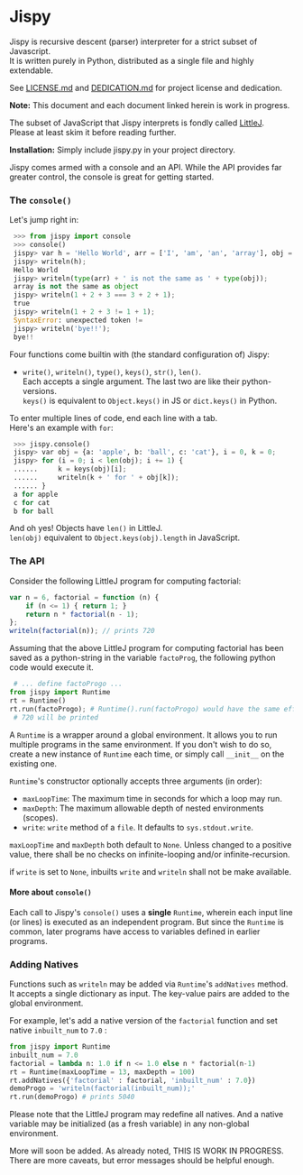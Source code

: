 # Jispy
Jispy is recursive descent (parser) interpreter for a strict subset of Javascript.  
It is written purely in Python, distributed as a single file and highly extendable.

See [LICENSE.md](https://github.com/sumukhbarve/jispy/blob/master/LICENSE.md) and [DEDICATION.md](https://github.com/sumukhbarve/jispy/blob/master/DEDICATION.md) for project license and dedication.

**Note:** This document and each document linked herein is work in progress.

The subset of JavaScript that Jispy interprets is fondly called [LittleJ](https://github.com/sumukhbarve/jispy/blob/master/LittleJ.md).  
Please at least skim it before reading further.

**Installation:** Simply include jispy.py in your project directory.

Jispy comes armed with a console and an API. While the API provides far greater control, the console is great for getting started.


### The `console()`
Let's jump right in:
```py
 >>> from jispy import console
 >>> console()
 jispy> var h = 'Hello World', arr = ['I', 'am', 'an', 'array'], obj = {}; 
 jispy> writeln(h);
 Hello World
 jispy> writeln(type(arr) + ' is not the same as ' + type(obj));
 array is not the same as object
 jispy> writeln(1 + 2 + 3 === 3 + 2 + 1);
 true
 jispy> writeln(1 + 2 + 3 != 1 + 1);
 SyntaxError: unexpected token !=
 jispy> writeln('bye!!');
 bye!!
```

Four functions come builtin with (the standard configuration of) Jispy:

+ `write()`, `writeln()`, `type()`, `keys()`, `str()`, `len()`.  
Each accepts a single argument. The last two are like their python-versions.  
`keys()` is equivalent to `Object.keys()` in JS or `dict.keys()` in Python.

To enter multiple lines of code, end each line with a tab.  
Here's an example with `for`:
```python
 >>> jispy.console()
 jispy> var obj = {a: 'apple', b: 'ball', c: 'cat'}, i = 0, k = 0;
 jispy> for (i = 0; i < len(obj); i += 1) {      
 ......     k = keys(obj)[i];    
 ......     writeln(k + ' for ' + obj[k]);       
 ...... }
 a for apple
 c for cat
 b for ball
```

And oh yes! Objects have `len()` in LittleJ.  
`len(obj)` equivalent to `Object.keys(obj).length` in JavaScript.

### The API

Consider the following LittleJ program for computing factorial:
```javascript
var n = 6, factorial = function (n) {
    if (n <= 1) { return 1; }
    return n * factorial(n - 1);
};
writeln(factorial(n)); // prints 720
```

Assuming that the above LittleJ program for computing factorial has been saved as a python-string in the variable `factoProg`, the following python code would execute it.
```python
 # ... define factoProgo ...
from jispy import Runtime
rt = Runtime()
rt.run(factoProgo); # Runtime().run(factoProgo) would have the same effect.
 # 720 will be printed
```

A `Runtime` is a wrapper around a global environment. It allows you to run multiple programs in the same environment. If you don't wish to do so, create a new instance of `Runtime` each time, or simply call `__init__` on the existing one.

`Runtime`'s constructor optionally accepts three arguments (in order):

+ `maxLoopTime`: The maximum time in seconds for which a loop may run.
+ `maxDepth`: The maximum allowable depth of nested environments (scopes).
+ `write`: `write` method of a `file`. It defaults to `sys.stdout.write`.

`maxLoopTime` and `maxDepth` both default to `None`. Unless changed to a positive value, there shall be no checks on infinite-looping and/or infinite-recursion.

if `write` is set to `None`, inbuilts `write` and `writeln` shall not be make available.

#### More about `console()`

Each call to Jispy's `console()` uses a **single** `Runtime`, wherein each input line (or lines) is executed as an independent program. But since the `Runtime` is common, later programs have access to variables defined in earlier programs.


### Adding Natives

Functions such as `writeln` may be added via `Runtime`'s `addNatives` method.
It accepts a single dictionary as input. The key-value pairs are added to the global environment.

For example, let's add a native version of the `factorial` function and set native `inbuilt_num` to `7.0` :
```python
from jispy import Runtime
inbuilt_num = 7.0
factorial = lambda n: 1.0 if n <= 1.0 else n * factorial(n-1)
rt = Runtime(maxLoopTime = 13, maxDepth = 100)
rt.addNatives({'factorial' : factorial, 'inbuilt_num' : 7.0})
demoProgo = 'writeln(factorial(inbuilt_num));'
rt.run(demoProgo) # prints 5040
```

Please note that the LittleJ program may redefine all natives. And a native variable may be initialized (as a fresh variable) in any non-global environment.

More will soon be added. As already noted, THIS IS WORK IN PROGRESS.
There are more caveats, but error messages should be helpful enough.
